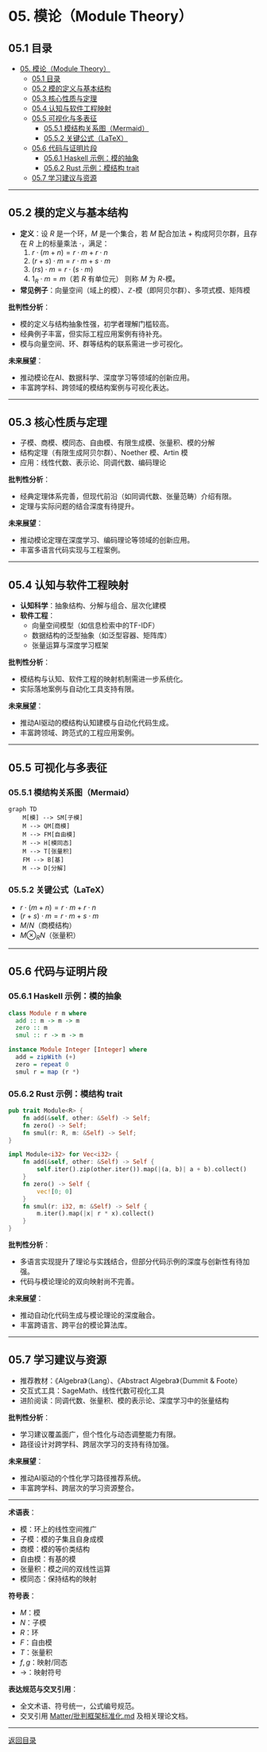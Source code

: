 # 05. 模论（Module Theory）

## 05.1 目录

- [05. 模论（Module Theory）](#05-模论module-theory)
  - [05.1 目录](#051-目录)
  - [05.2 模的定义与基本结构](#052-模的定义与基本结构)
  - [05.3 核心性质与定理](#053-核心性质与定理)
  - [05.4 认知与软件工程映射](#054-认知与软件工程映射)
  - [05.5 可视化与多表征](#055-可视化与多表征)
    - [05.5.1 模结构关系图（Mermaid）](#0551-模结构关系图mermaid)
    - [05.5.2 关键公式（LaTeX）](#0552-关键公式latex)
  - [05.6 代码与证明片段](#056-代码与证明片段)
    - [05.6.1 Haskell 示例：模的抽象](#0561-haskell-示例模的抽象)
    - [05.6.2 Rust 示例：模结构 trait](#0562-rust-示例模结构-trait)
  - [05.7 学习建议与资源](#057-学习建议与资源)

---

## 05.2 模的定义与基本结构

- **定义**：设 $R$ 是一个环，$M$ 是一个集合，若 $M$ 配合加法 $+$ 构成阿贝尔群，且存在 $R$ 上的标量乘法 $\cdot$，满足：
  1. $r \cdot (m + n) = r \cdot m + r \cdot n$
  2. $(r + s) \cdot m = r \cdot m + s \cdot m$
  3. $(rs) \cdot m = r \cdot (s \cdot m)$
  4. $1_R \cdot m = m$（若 $R$ 有单位元）
  则称 $M$ 为 $R$-模。
- **常见例子**：向量空间（域上的模）、$\mathbb{Z}$-模（即阿贝尔群）、多项式模、矩阵模

**批判性分析**：

- 模的定义与结构抽象性强，初学者理解门槛较高。
- 经典例子丰富，但实际工程应用案例有待补充。
- 模与向量空间、环、群等结构的联系需进一步可视化。

**未来展望**：

- 推动模论在AI、数据科学、深度学习等领域的创新应用。
- 丰富跨学科、跨领域的模结构案例与可视化表达。

---

## 05.3 核心性质与定理

- 子模、商模、模同态、自由模、有限生成模、张量积、模的分解
- 结构定理（有限生成阿贝尔群）、Noether 模、Artin 模
- 应用：线性代数、表示论、同调代数、编码理论

**批判性分析**：

- 经典定理体系完善，但现代前沿（如同调代数、张量范畴）介绍有限。
- 定理与实际问题的结合深度有待提升。

**未来展望**：

- 推动模论定理在深度学习、编码理论等领域的创新应用。
- 丰富多语言代码实现与工程案例。

---

## 05.4 认知与软件工程映射

- **认知科学**：抽象结构、分解与组合、层次化建模
- **软件工程**：
  - 向量空间模型（如信息检索中的TF-IDF）
  - 数据结构的泛型抽象（如泛型容器、矩阵库）
  - 张量运算与深度学习框架

**批判性分析**：

- 模结构与认知、软件工程的映射机制需进一步系统化。
- 实际落地案例与自动化工具支持有限。

**未来展望**：

- 推动AI驱动的模结构认知建模与自动化代码生成。
- 丰富跨领域、跨范式的工程应用案例。

---

## 05.5 可视化与多表征

### 05.5.1 模结构关系图（Mermaid）

```mermaid
graph TD
    M[模] --> SM[子模]
    M --> QM[商模]
    M --> FM[自由模]
    M --> H[模同态]
    M --> T[张量积]
    FM --> B[基]
    M --> D[分解]
```

### 05.5.2 关键公式（LaTeX）

- $r \cdot (m + n) = r \cdot m + r \cdot n$
- $(r + s) \cdot m = r \cdot m + s \cdot m$
- $M/N$（商模结构）
- $M \otimes_R N$（张量积）

---

## 05.6 代码与证明片段

### 05.6.1 Haskell 示例：模的抽象

```haskell
class Module r m where
  add :: m -> m -> m
  zero :: m
  smul :: r -> m -> m

instance Module Integer [Integer] where
  add = zipWith (+)
  zero = repeat 0
  smul r = map (r *)
```

### 05.6.2 Rust 示例：模结构 trait

```rust
pub trait Module<R> {
    fn add(&self, other: &Self) -> Self;
    fn zero() -> Self;
    fn smul(r: R, m: &Self) -> Self;
}

impl Module<i32> for Vec<i32> {
    fn add(&self, other: &Self) -> Self {
        self.iter().zip(other.iter()).map(|(a, b)| a + b).collect()
    }
    fn zero() -> Self {
        vec![0; 0]
    }
    fn smul(r: i32, m: &Self) -> Self {
        m.iter().map(|x| r * x).collect()
    }
}
```

**批判性分析**：

- 多语言实现提升了理论与实践结合，但部分代码示例的深度与创新性有待加强。
- 代码与模论理论的双向映射尚不完善。

**未来展望**：

- 推动自动化代码生成与模论理论的深度融合。
- 丰富跨语言、跨平台的模论算法库。

---

## 05.7 学习建议与资源

- 推荐教材：《Algebra》（Lang）、《Abstract Algebra》（Dummit & Foote）
- 交互式工具：SageMath、线性代数可视化工具
- 进阶阅读：同调代数、张量积、模的表示论、深度学习中的张量结构

**批判性分析**：

- 学习建议覆盖面广，但个性化与动态调整能力有限。
- 路径设计对跨学科、跨层次学习的支持有待加强。

**未来展望**：

- 推动AI驱动的个性化学习路径推荐系统。
- 丰富跨学科、跨层次的学习资源整合。

---

**术语表**：

- 模：环上的线性空间推广
- 子模：模的子集且自身成模
- 商模：模的等价类结构
- 自由模：有基的模
- 张量积：模之间的双线性运算
- 模同态：保持结构的映射

**符号表**：

- $M$：模
- $N$：子模
- $R$：环
- $F$：自由模
- $T$：张量积
- $f, g$：映射/同态
- $\to$：映射符号

**表达规范与交叉引用**：

- 全文术语、符号统一，公式编号规范。
- 交叉引用 [Matter/批判框架标准化.md](../../../Matter/批判框架标准化.md) 及相关理论文档。

---

[返回目录](#051-目录)
